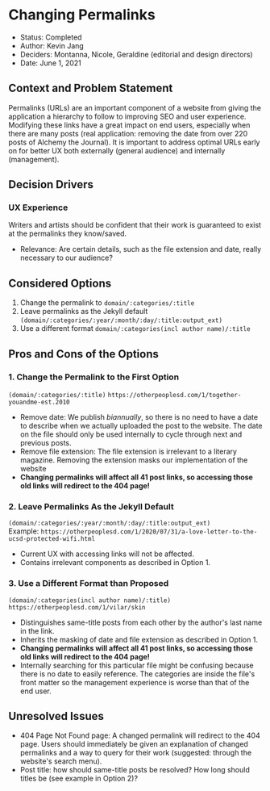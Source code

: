 # Changing Permalinks

* Status: Completed
* Author: Kevin Jang
* Deciders: Montanna, Nicole, Geraldine (editorial and design directors)
* Date: June 1, 2021

## Context and Problem Statement

Permalinks (URLs) are an important component of a website from giving the application a hierarchy to follow to improving SEO and user experience. Modifying these links have a great impact on end users, especially when there are many posts (real application: removing the date from over 220 posts of Alchemy the Journal). It is important to address optimal URLs early on for better UX both externally (general audience) and internally (management).

## Decision Drivers

### **UX Experience**
Writers and artists should be confident that their work is guaranteed to exist at the permalinks they know/saved.
* Relevance: Are certain details, such as the file extension and date, really necessary to our audience? 

## Considered Options

1. Change the permalink to `domain/:categories/:title`
2. Leave permalinks as the Jekyll default `(domain/:categories/:year/:month/:day/:title:output_ext)`  
3. Use a different format `domain/:categories(incl author name)/:title`

## Pros and Cons of the Options

### 1. Change the Permalink to the First Option

`(domain/:categories/:title)`
`https://otherpeoplesd.com/1/together-youandme-est.2010`

* Remove date: We publish *biannually*, so there is no need to have a date to describe when we actually uploaded the post to the website. The date on the file should only be used internally to cycle through next and previous posts.
* Remove file extension: The file extension is irrelevant to a literary magazine. Removing the extension masks our implementation of the website
* **Changing permalinks will affect all 41 post links, so accessing those old links will redirect to the 404 page!**

### 2. Leave Permalinks As the Jekyll Default

`(domain/:categories/:year/:month/:day/:title:output_ext)`  
Example: `https://otherpeoplesd.com/1/2020/07/31/a-love-letter-to-the-ucsd-protected-wifi.html`

* Current UX with accessing links will not be affected.
* Contains irrelevant components as described in Option 1.

### 3. Use a Different Format than Proposed

`(domain/:categories(incl author name)/:title)`  
`https://otherpeoplesd.com/1/vilar/skin`

* Distinguishes same-title posts from each other by the author's last name in the link.
* Inherits the masking of date and file extension as described in Option 1.
* **Changing permalinks will affect all 41 post links, so accessing those old links will redirect to the 404 page!**
* Internally searching for this particular file might be confusing because there is no date to easily reference. The categories are inside the file's front matter so the management experience is worse than that of the end user.
 
## Unresolved Issues
* 404 Page Not Found page: A changed permalink will redirect to the 404 page. Users should immediately be given an explanation of changed permalinks and a way to query for their work (suggested: through the website's search menu).
* Post title: how should same-title posts be resolved? How long should titles be (see example in Option 2)?